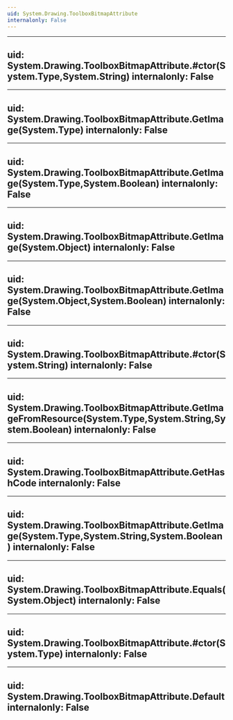 ```yaml
---
uid: System.Drawing.ToolboxBitmapAttribute
internalonly: False
---
```


---
uid: System.Drawing.ToolboxBitmapAttribute.#ctor(System.Type,System.String)
internalonly: False
---

---
uid: System.Drawing.ToolboxBitmapAttribute.GetImage(System.Type)
internalonly: False
---

---
uid: System.Drawing.ToolboxBitmapAttribute.GetImage(System.Type,System.Boolean)
internalonly: False
---

---
uid: System.Drawing.ToolboxBitmapAttribute.GetImage(System.Object)
internalonly: False
---

---
uid: System.Drawing.ToolboxBitmapAttribute.GetImage(System.Object,System.Boolean)
internalonly: False
---

---
uid: System.Drawing.ToolboxBitmapAttribute.#ctor(System.String)
internalonly: False
---

---
uid: System.Drawing.ToolboxBitmapAttribute.GetImageFromResource(System.Type,System.String,System.Boolean)
internalonly: False
---

---
uid: System.Drawing.ToolboxBitmapAttribute.GetHashCode
internalonly: False
---

---
uid: System.Drawing.ToolboxBitmapAttribute.GetImage(System.Type,System.String,System.Boolean)
internalonly: False
---

---
uid: System.Drawing.ToolboxBitmapAttribute.Equals(System.Object)
internalonly: False
---

---
uid: System.Drawing.ToolboxBitmapAttribute.#ctor(System.Type)
internalonly: False
---

---
uid: System.Drawing.ToolboxBitmapAttribute.Default
internalonly: False
---
